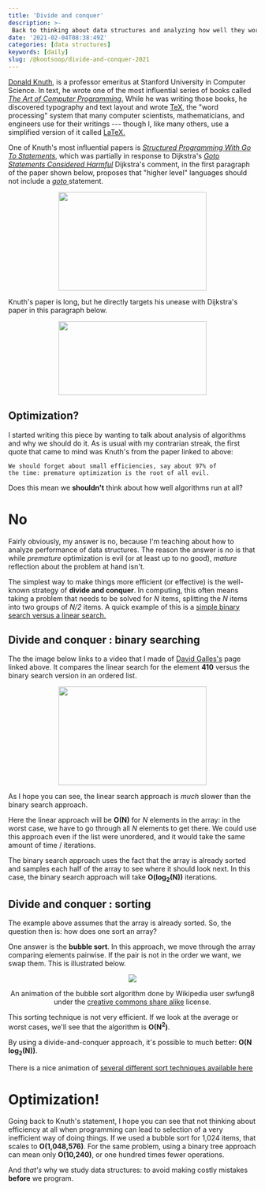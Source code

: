 ```yaml
---
title: 'Divide and conquer'
description: >-
 Back to thinking about data structures and analyzing how well they work.
date: '2021-02-04T08:38:49Z'
categories: [data structures]
keywords: [daily]
slug: /@kootsoop/divide-and-conquer-2021
---
```


[Donald Knuth](https://www-cs-faculty.stanford.edu/~knuth/), is a professor emeritus at Stanford University in Computer Science.  In text, he wrote one of the most influential series of books called [*The Art of Computer Programming*.](https://www-cs-faculty.stanford.edu/~knuth/taocp.html) While he was writing those books, he discovered typography and text layout and wrote [TeX](https://en.wikipedia.org/wiki/TeX), the "word processing" system that many computer scientists, mathematicians, and engineers use for their writings --- though I, like many others, use a simplified version of it called [LaTeX.](https://www.latex-project.org/)

One of Knuth's most influential papers is [*Structured Programming With Go To Statements*](http://citeseerx.ist.psu.edu/viewdoc/download?doi=10.1.1.103.6084&rep=rep1&type=pdf), which was partially in response to Dijkstra's [*Goto Statements Considered Harmful*](https://homepages.cwi.nl/~storm/teaching/reader/Dijkstra68.pdf)  Dijkstra's comment, in the first paragraph of the paper shown below, proposes that "higher level" languages should not include a <ins> *goto* </ins> statement.

<p align="center">
<img src="https://kootsoop.github.io/images/dijkstra.png" width="300" height="200">
</p>

Knuth's paper is long, but he directly targets his unease with Dijkstra's paper in this paragraph below.

<p align="center">
<img src="https://kootsoop.github.io/images/knuth.png" width="300" height="150">
</p>

## Optimization?

I started writing this piece by wanting to talk about analysis of algorithms and why we should do it.  As is usual with my contrarian streak, the first quote that came to mind was Knuth's from the paper linked to above:

    We should forget about small efficiencies, say about 97% of 
	the time: premature optimization is the root of all evil.

Does this mean we **shouldn't** think about how well algorithms run at all?

# No

Fairly obviously, my answer is no, because I'm teaching about how to analyze performance of data structures.  The reason the answer is *no* is that while *premature* optimization is evil (or at least up to no good), *mature* reflection about the problem at hand isn't.

The simplest way to make things more efficient (or effective) is the well-known strategy of **divide and conquer**.  In computing, this often means taking a problem that needs to be solved for *N* items, splitting the *N* items into two groups of *N/2* items.  A quick example of this is a [simple binary search versus a linear search.](https://www.cs.usfca.edu/~galles/visualization/Search.html)


## Divide and conquer : binary searching

The the image below links to a video that I made of [David Galles's](https://www.cs.usfca.edu/~galles) page linked above. It compares the linear search for the element **410** versus the binary search version in an ordered list.

<p align="center"> 
<a href="https://kootsoop.github.io/images/linear_vs_binary_search.mp4">
	<img src="https://kootsoop.github.io/images/searching.png" width="300" height="200" />
</a>
</p>

As I hope you can see, the linear search approach is *much* slower than the binary search approach.

Here the linear approach will be **O(N)** for *N* elements in the array: in the worst case, we have to go through all *N* elements to get there.  We could use this approach even if the list were unordered, and it would take the same amount of time / iterations.

The binary search approach uses the fact that the array is already sorted and samples each half of the array to see where it should look next.  In this case, the binary search approach will take **O(log<sub>2</sub>(N))** iterations.

<!--
<p align="center">
<img src="https://kootsoop.github.io/images/linear_vs_binary_search.gif
" >
</p>
<p align="center">
An animation of the linear search versus a binary search.
</p>
-->

## Divide and conquer : sorting

The example above assumes that the array is already sorted.  So, the question then is: how does one sort an array?

One answer is the **bubble sort**.  In this approach, we move through the array comparing elements pairwise.  If the pair is not in the order we want, we swap them. This is illustrated below.

<p align="center">
<img src="https://kootsoop.github.io/images/Bubble-sort-example-300px.gif" >
</p>
<p align="center">
An animation of the bubble sort algorithm done by Wikipedia user swfung8 under the <a href="https://creativecommons.org/licenses/by-sa/3.0/deed.en"> creative commons share alike</a> license.
</p>

This sorting technique is not very efficient.  If we look at the average or worst cases, we'll see that the algorithm is **O(N<sup>2</sup>)**.

By using a divide-and-conquer approach, it's possible to much better: **O(N log<sub>2</sub>(N))**.

There is a nice animation of [several different sort techniques available here](https://www.toptal.com/developers/sorting-algorithms)

# Optimization!

Going back to Knuth's statement, I hope you can see that not thinking about efficiency at all when programming can lead to selection of a very inefficient way of doing things.  If we used a bubble sort for 1,024 items, that scales to **O(1,048,576)**.  For the same problem, using a binary tree approach can mean only **O(10,240)**, or one hundred times fewer operations.

And *that's* why we study data structures: to avoid making costly mistakes **before** we program.



